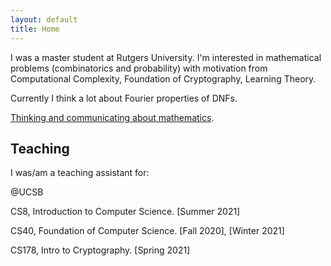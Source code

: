 ```yaml
---
layout: default
title: Home
---
```


I was a master student at Rutgers University. I'm interested in mathematical problems (combinatorics and probability) with motivation from Computational Complexity, Foundation of Cryptography, Learning Theory.

Currently I think a lot about Fourier properties of DNFs.
 

[Thinking and communicating about mathematics](https://sites.math.rutgers.edu/~saks/300S/Part1.pdf).

  

  
  
  
  
  

  
  

## Teaching

I was/am a teaching assistant for: 

@UCSB

CS8, Introduction to Computer Science. [Summer 2021]

CS40, Foundation of Computer Science. [Fall 2020], [Winter 2021]

CS178, Intro to Cryptography. [Spring 2021]




